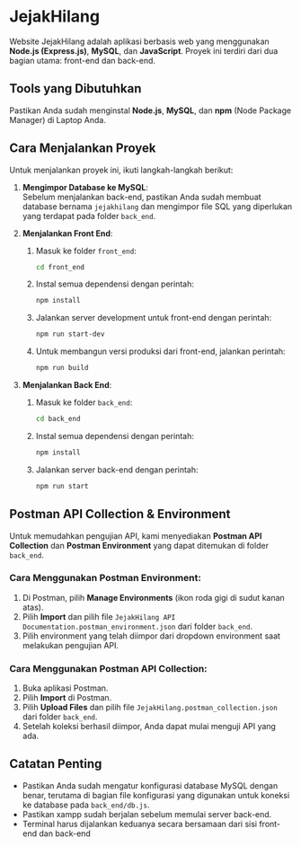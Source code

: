 # JejakHilang

Website JejakHilang adalah aplikasi berbasis web yang menggunakan **Node.js (Express.js)**, **MySQL**, dan **JavaScript**. Proyek ini terdiri dari dua bagian utama: front-end dan back-end.

## Tools yang Dibutuhkan

Pastikan Anda sudah menginstal **Node.js**, **MySQL**, dan **npm** (Node Package Manager) di Laptop Anda.

## Cara Menjalankan Proyek

Untuk menjalankan proyek ini, ikuti langkah-langkah berikut:

1. **Mengimpor Database ke MySQL**:  
   Sebelum menjalankan back-end, pastikan Anda sudah membuat database bernama `jejakhilang` dan mengimpor file SQL yang diperlukan yang terdapat pada folder `back_end`.

2. **Menjalankan Front End**:  
   1. Masuk ke folder `front_end`:
      ```bash
      cd front_end
      ```
   2. Instal semua dependensi dengan perintah:
      ```bash
      npm install
      ```
   3. Jalankan server development untuk front-end dengan perintah:
      ```bash
      npm run start-dev
      ```
   4. Untuk membangun versi produksi dari front-end, jalankan perintah:
      ```bash
      npm run build
      ```

3. **Menjalankan Back End**:  
   1. Masuk ke folder `back_end`:
      ```bash
      cd back_end
      ```
   2. Instal semua dependensi dengan perintah:
      ```bash
      npm install
      ```
   3. Jalankan server back-end dengan perintah:
      ```bash
      npm run start
      ```

## Postman API Collection & Environment
Untuk memudahkan pengujian API, kami menyediakan **Postman API Collection** dan **Postman Environment** yang dapat ditemukan di folder `back_end`.

### Cara Menggunakan Postman Environment:
1. Di Postman, pilih **Manage Environments** (ikon roda gigi di sudut kanan atas).
2. Pilih **Import** dan pilih file `JejakHilang API Documentation.postman_environment.json` dari folder `back_end`.
3. Pilih environment yang telah diimpor dari dropdown environment saat melakukan pengujian API.

### Cara Menggunakan Postman API Collection:
1. Buka aplikasi Postman.
2. Pilih **Import** di Postman.
3. Pilih **Upload Files** dan pilih file `JejakHilang.postman_collection.json` dari folder `back_end`.
4. Setelah koleksi berhasil diimpor, Anda dapat mulai menguji API yang ada.

## Catatan Penting

- Pastikan Anda sudah mengatur konfigurasi database MySQL dengan benar, terutama di bagian file konfigurasi yang digunakan untuk koneksi ke database pada `back_end/db.js`.
- Pastikan xampp sudah berjalan sebelum memulai server back-end.
- Terminal harus dijalankan keduanya secara bersamaan dari sisi front-end dan back-end

